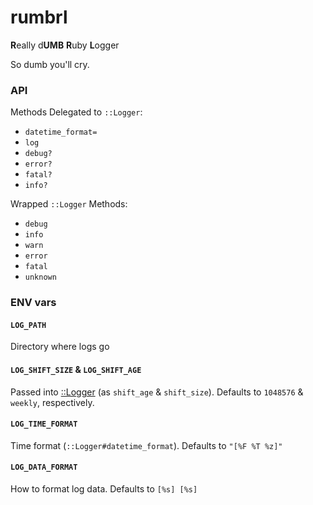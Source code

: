 rumbrl
======

**R**eally d**UMB** **R**uby **L**ogger

So dumb you'll cry.

### API

Methods Delegated to `::Logger`:

- `datetime_format=`
- `log`
- `debug?`
- `error?`
- `fatal?`
- `info?`

Wrapped `::Logger` Methods:

- `debug`
- `info`
- `warn`
- `error`
- `fatal`
- `unknown`

### ENV vars

#### `LOG_PATH`

Directory where logs go

#### `LOG_SHIFT_SIZE` & `LOG_SHIFT_AGE`

Passed into [::Logger](http://www.ruby-doc.org/stdlib-2.1.0/libdoc/logger/rdoc/Logger.html) (as `shift_age` & `shift_size`). Defaults to `1048576` & `weekly`, respectively.

#### `LOG_TIME_FORMAT`

Time format (`::Logger#datetime_format`). Defaults to `"[%F %T %z]"`

#### `LOG_DATA_FORMAT`

How to format log data. Defaults to `[%s] [%s]`
